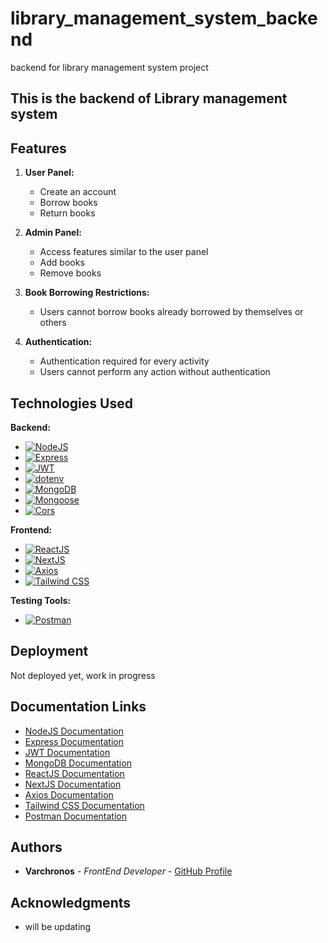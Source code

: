 # library_management_system_backend
backend for library management system project
## This is the backend of Library management system

## Features

1. **User Panel:**
   - Create an account
   - Borrow books
   - Return books

2. **Admin Panel:**
   - Access features similar to the user panel
   - Add books
   - Remove books

3. **Book Borrowing Restrictions:**
   - Users cannot borrow books already borrowed by themselves or others

4. **Authentication:**
   - Authentication required for every activity
   - Users cannot perform any action without authentication

## Technologies Used

**Backend:**
  - [![NodeJS](https://img.shields.io/badge/NodeJS-14.x-brightgreen?style=flat-square&logo=node.js)](https://nodejs.org/)
  - [![Express](https://img.shields.io/badge/Express-4.x-blue?style=flat-square&logo=express)](https://expressjs.com/)
  - [![JWT](https://img.shields.io/badge/JWT-latest-orange?style=flat-square&logo=json-web-tokens)](https://jwt.io/)
  - [![dotenv](https://img.shields.io/badge/dotenv-latest-yellow?style=flat-square&logo=npm)](https://www.npmjs.com/package/dotenv)
  - [![MongoDB](https://img.shields.io/badge/MongoDB-latest-green?style=flat-square&logo=mongodb)](https://www.mongodb.com/)
  - [![Mongoose](https://img.shields.io/badge/Mongoose-latest-success?style=flat-square&logo=mongoose)](https://mongoosejs.com/)
  - [![Cors](https://img.shields.io/badge/Cors-latest-blueviolet?style=flat-square&logo=mozilla-firefox-browser)](https://developer.mozilla.org/en-US/docs/Web/HTTP/CORS)

**Frontend:**
  - [![ReactJS](https://img.shields.io/badge/ReactJS-latest-blue?style=flat-square&logo=react)](https://reactjs.org/)
  - [![NextJS](https://img.shields.io/badge/NextJS-latest-success?style=flat-square&logo=next.js)](https://nextjs.org/)
  - [![Axios](https://img.shields.io/badge/Axios-latest-informational?style=flat-square&logo=axios)](https://axios-http.com/)
  - [![Tailwind CSS](https://img.shields.io/badge/Tailwind%20CSS-latest-blueviolet?style=flat-square&logo=tailwind-css)](https://tailwindcss.com/)

**Testing Tools:**
  - [![Postman](https://img.shields.io/badge/Postman-latest-orange?style=flat-square&logo=postman)](https://www.postman.com/)

## Deployment

Not deployed yet, work in progress

## Documentation Links

- [NodeJS Documentation](https://nodejs.org/documentation/)
- [Express Documentation](https://expressjs.com/en/4x/api.html)
- [JWT Documentation](https://jwt.io/introduction/)
- [MongoDB Documentation](https://docs.mongodb.com/)
- [ReactJS Documentation](https://reactjs.org/docs/getting-started.html)
- [NextJS Documentation](https://nextjs.org/docs/getting-started)
- [Axios Documentation](https://axios-http.com/docs/intro)
- [Tailwind CSS Documentation](https://tailwindcss.com/docs)
- [Postman Documentation](https://learning.postman.com/docs/)

## Authors

- **Varchronos** - *FrontEnd Developer* - [GitHub Profile](https://github.com/Varchronos)

## Acknowledgments

- will be updating
